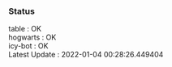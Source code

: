 ### Status


table : OK  
hogwarts : OK  
icy-bot : OK  
Latest Update : 2022-01-04 00:28:26.449404
